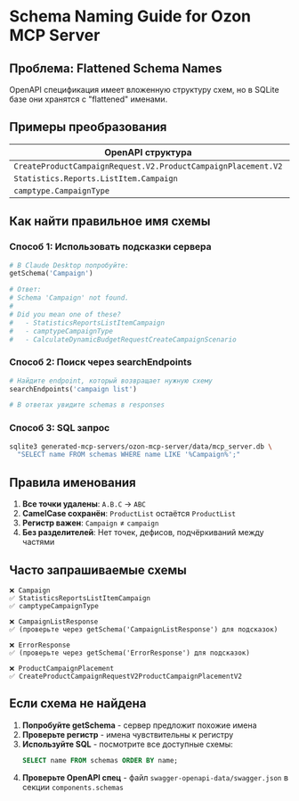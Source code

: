 # Schema Naming Guide for Ozon MCP Server

## Проблема: Flattened Schema Names

OpenAPI спецификация имеет вложенную структуру схем, но в SQLite базе они хранятся с "flattened" именами.

## Примеры преобразования

| OpenAPI структура | Flattened имя в БД |
|-------------------|-------------------|
| `CreateProductCampaignRequest.V2.ProductCampaignPlacement.V2` | `CreateProductCampaignRequestV2ProductCampaignPlacementV2` |
| `Statistics.Reports.ListItem.Campaign` | `StatisticsReportsListItemCampaign` |
| `camptype.CampaignType` | `camptypeCampaignType` |

## Как найти правильное имя схемы

### Способ 1: Использовать подсказки сервера

```python
# В Claude Desktop попробуйте:
getSchema('Campaign')

# Ответ:
# Schema 'Campaign' not found.
#
# Did you mean one of these?
#   - StatisticsReportsListItemCampaign
#   - camptypeCampaignType
#   - CalculateDynamicBudgetRequestCreateCampaignScenario
```

### Способ 2: Поиск через searchEndpoints

```python
# Найдите endpoint, который возвращает нужную схему
searchEndpoints('campaign list')

# В ответах увидите schemas в responses
```

### Способ 3: SQL запрос

```bash
sqlite3 generated-mcp-servers/ozon-mcp-server/data/mcp_server.db \
  "SELECT name FROM schemas WHERE name LIKE '%Campaign%';"
```

## Правила именования

1. **Все точки удалены**: `A.B.C` → `ABC`
2. **CamelCase сохранён**: `ProductList` остаётся `ProductList`
3. **Регистр важен**: `Campaign` ≠ `campaign`
4. **Без разделителей**: Нет точек, дефисов, подчёркиваний между частями

## Часто запрашиваемые схемы

```
❌ Campaign
✅ StatisticsReportsListItemCampaign
✅ camptypeCampaignType

❌ CampaignListResponse
✅ (проверьте через getSchema('CampaignListResponse') для подсказок)

❌ ErrorResponse
✅ (проверьте через getSchema('ErrorResponse') для подсказок)

❌ ProductCampaignPlacement
✅ CreateProductCampaignRequestV2ProductCampaignPlacementV2
```

## Если схема не найдена

1. **Попробуйте getSchema** - сервер предложит похожие имена
2. **Проверьте регистр** - имена чувствительны к регистру
3. **Используйте SQL** - посмотрите все доступные схемы:
   ```sql
   SELECT name FROM schemas ORDER BY name;
   ```
4. **Проверьте OpenAPI спец** - файл `swagger-openapi-data/swagger.json`
   в секции `components.schemas`